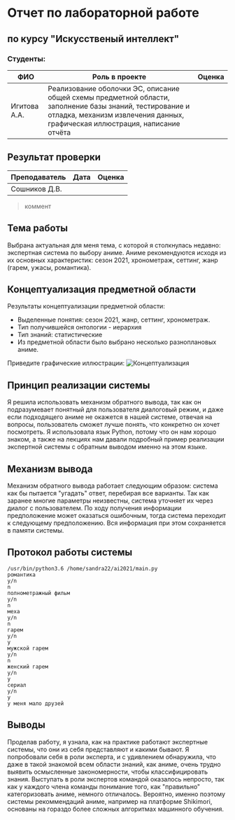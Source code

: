 # Отчет по лабораторной работе
## по курсу "Искусственый интеллект"

### Студенты: 

| ФИО       | Роль в проекте                     | Оценка       |
|-----------|------------------------------------|--------------|
| Игитова А.А.| Реализование оболочки ЭС, описание общей схемы предметной области, заполнение базы знаний, тестирование и отладка, механизм извлечения данных, графическая иллюстрация, написание отчёта | |

## Результат проверки

| Преподаватель     | Дата         |  Оценка       |
|-------------------|--------------|---------------|
| Сошников Д.В. |          |               |

> коммент

## Тема работы
Выбрана актуальная для меня тема, с которой я столкнулась недавно: экспертная система по выбору аниме. Аниме рекомендуются исходя из их основных характеристик: сезон 2021, хронометраж, сеттинг, жанр (гарем, ужасы, романтика).

## Концептуализация предметной области

Результаты концептуализации предметной области:
 - Выделенные понятия: сезон 2021, жанр, сеттинг, хронометраж.
 - Тип получившейся онтологии - иерархия
 - Тип знаний: статистические
 - Из предметной области было выбрано несколько разноплановых аниме.

Приведите графические иллюстрации:
![Концептуализация](img/graph.jpg)

## Принцип реализации системы

Я решила использовать механизм обратного вывода, так как он подразумевает понятный для пользователя диалоговый режим, и даже если подходящего аниме не окажется в нашей системе, отвечая на вопросы, пользователь сможет лучше понять, что конкретно он хочет посмотреть. Я использовала язык Python, потому что он нам хорошо знаком, а также на лекциях нам давали подробный пример реализации экспертной системы с обратным выводом именно на этом языке.

## Механизм вывода

Механизм обратного вывода работает следующим образом: система как бы пытается "угадать" ответ, перебирая все варианты. Так как заранее многие параметры неизвестны, система уточняет их через диалог с пользователем. По ходу получения информации
предположение может оказаться ошибочным, тогда система переходит к следующему предположению. Вся информация при этом сохраняется в памяти системы.

## Протокол работы системы

```
/usr/bin/python3.6 /home/sandra22/ai2021/main.py
романтика
y/n
n
полнометражный фильм
y/n
n
меха
y/n
n
гарем
y/n
y
мужской гарем
y/n
n
женский гарем
y/n
y
сериал
y/n
y
у меня мало друзей

```


## Выводы

Проделав работу, я узнала, как на практике работают экспертные системы, что они из себя представляют и какими бывают. Я попробовали себя в роли эксперта, и с
удивлением обнаружила, что даже в такой знакомой всем области знаний, как аниме, очень трудно выявить осмысленные закономерности, чтобы классифицировать знания.
Выступать в роли экспертов командой оказалось непросто, так как у каждого члена
команды понимание того, как "правильно" категоризовать аниме, немного отличалось.
Вероятно, именно поэтому системы рекоммендаций аниме, например на платформе Shikimori, основаны на гораздо более сложных алгоритмах машинного обучения.
